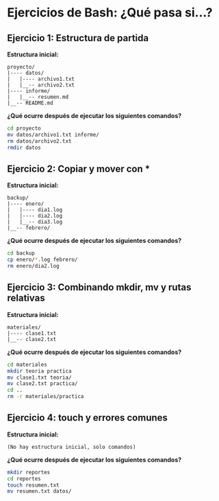 # Ejercicios de Bash: ¿Qué pasa si...?

## Ejercicio 1: Estructura de partida

**Estructura inicial:**
```
proyecto/
|---- datos/
|   |---- archivo1.txt
|   |__-- archivo2.txt
|---- informe/
|   |__-- resumen.md
|__-- README.md
```

**¿Qué ocurre después de ejecutar los siguientes comandos?**
```bash
cd proyecto
mv datos/archivo1.txt informe/
rm datos/archivo2.txt
rmdir datos
```

## Ejercicio 2: Copiar y mover con *

**Estructura inicial:**
```
backup/
|---- enero/
|   |---- dia1.log
|   |---- dia2.log
|   |__-- dia3.log
|__-- febrero/
```

**¿Qué ocurre después de ejecutar los siguientes comandos?**
```bash
cd backup
cp enero/*.log febrero/
rm enero/dia2.log
```

## Ejercicio 3: Combinando mkdir, mv y rutas relativas

**Estructura inicial:**
```
materiales/
|---- clase1.txt
|__-- clase2.txt
```

**¿Qué ocurre después de ejecutar los siguientes comandos?**
```bash
cd materiales
mkdir teoria practica
mv clase1.txt teoria/
mv clase2.txt practica/
cd ..
rm -r materiales/practica
```

## Ejercicio 4: touch y errores comunes

**Estructura inicial:**
```
(No hay estructura inicial, solo comandos)
```

**¿Qué ocurre después de ejecutar los siguientes comandos?**
```bash
mkdir reportes
cd reportes
touch resumen.txt
mv resumen.txt datos/
```

